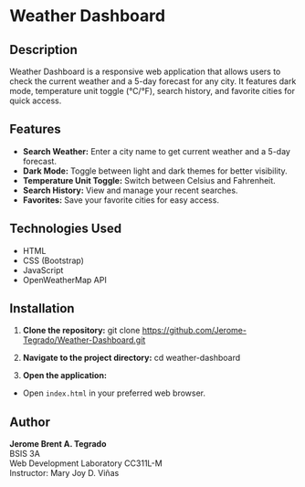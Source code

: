 # Weather Dashboard

## Description
Weather Dashboard is a responsive web application that allows users to check the current weather and a 5-day forecast for any city. It features dark mode, temperature unit toggle (°C/°F), search history, and favorite cities for quick access.

## Features
- **Search Weather:** Enter a city name to get current weather and a 5-day forecast.
- **Dark Mode:** Toggle between light and dark themes for better visibility.
- **Temperature Unit Toggle:** Switch between Celsius and Fahrenheit.
- **Search History:** View and manage your recent searches.
- **Favorites:** Save your favorite cities for easy access.

## Technologies Used
- HTML
- CSS (Bootstrap)
- JavaScript
- OpenWeatherMap API

## Installation
1. **Clone the repository:**
git clone https://github.com/Jerome-Tegrado/Weather-Dashboard.git

2. **Navigate to the project directory:**
cd weather-dashboard

3. **Open the application:**
- Open `index.html` in your preferred web browser.

## Author
**Jerome Brent A. Tegrado**  
BSIS 3A  
Web Development Laboratory CC311L-M  
Instructor: Mary Joy D. Viñas
